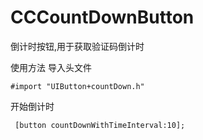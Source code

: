 # CCCountDownButton
倒计时按钮,用于获取验证码倒计时


使用方法  导入头文件
```
#import "UIButton+countDown.h"
```

开始倒计时

```
 [button countDownWithTimeInterval:10];
```
